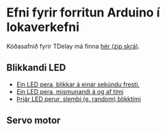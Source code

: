 # Efni fyrir forritun Arduino í lokaverkefni

Kóðasafnið fyrir TDelay má finna [hér (zip skrá)]().

## Blikkandi LED

- [Ein LED pera, blikkar á einar sekúndu fresti.](https://wokwi.com/projects/349788528390963795)
- [Ein LED pera, mismunandi á og af tími](https://wokwi.com/projects/349253817043255891)
- [Þrjár LED perur, slembi (e. random) blikktími](https://wokwi.com/projects/349252429929251411)

## Servo motor


